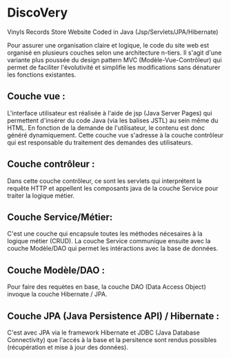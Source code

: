 # DiscoVery
Vinyls Records Store Website Coded in Java (Jsp/Servlets/JPA/Hibernate)

Pour assurer une organisation claire et logique, le code du site web est organisé en plusieurs couches selon une architecture n-tiers. Il s'agit d'une variante plus poussée du design pattern MVC (Modèle-Vue-Contrôleur) qui permet de faciliter l'évolutivité et simplifie les modifications sans dénaturer les fonctions existantes.

Couche vue :
-----------
L'interface utilisateur est réalisée à l'aide de jsp (Java Server Pages) qui permettent d'insérer du code Java (via les balises JSTL) au sein même du HTML.
En fonction de la demande de l'utilisateur, le contenu est donc généré dynamiquement.
Cette couche vue s'adresse à la couche contrôleur qui est responsable du traitement des demandes des utilisateurs.

Couche contrôleur :
----------------
Dans cette couche contrôleur, ce sont les servlets qui interprétent la requête HTTP et appellent les composants java de la couche Service pour traiter la logique métier.

Couche Service/Métier:
---------------------
C'est une couche qui encapsule toutes les méthodes nécesaires à la logique métier (CRUD).
La couche Service communique ensuite avec la couche Modèle/DAO qui permet les intéractions avec la base de données.

Couche Modèle/DAO :
------------------
Pour faire des requètes en base, la couche DAO (Data Access Object) invoque la couche Hibernate / JPA.


Couche JPA (Java Persistence API) / Hibernate :
----------------------------------------------
C'est avec JPA via le framework Hibernate et JDBC (Java Database Connectivity) que l'accés à la base et la persitence sont rendus possibles (récupération et mise à jour des données).


